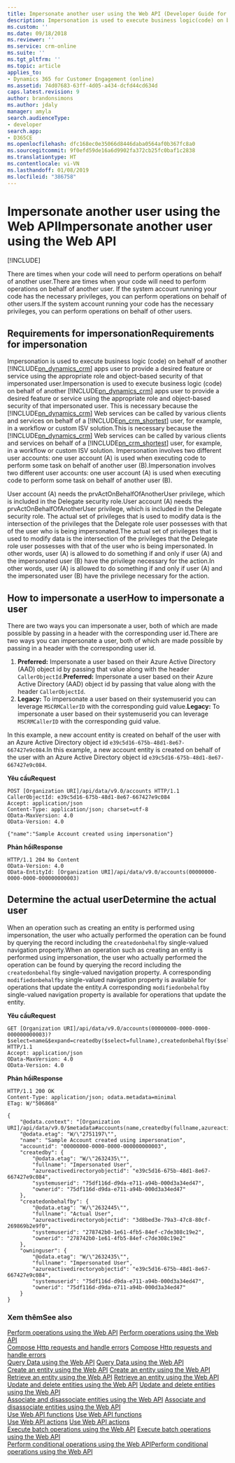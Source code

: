 ```yaml
---
title: Impersonate another user using the Web API (Developer Guide for Dynamics 365 for Customer Engagement)| MicrosoftDocs
description: Impersonation is used to execute business logic(code) on behalf of another Dynamics 365 for Customer Engagement user to provide a desired feature or service using the appropriate role and object-based security of that impersonated user. Read how you can impersonate another user in Dynamics 365 for Customer Engagement using the Web API
ms.custom: ''
ms.date: 09/18/2018
ms.reviewer: ''
ms.service: crm-online
ms.suite: ''
ms.tgt_pltfrm: ''
ms.topic: article
applies_to:
- Dynamics 365 for Customer Engagement (online)
ms.assetid: 74d07683-63ff-4d05-a434-dcfd44cd634d
caps.latest.revision: 9
author: brandonsimons
ms.author: jdaly
manager: amyla
search.audienceType:
- developer
search.app:
- D365CE
ms.openlocfilehash: dfc168ec0e35066d8446daba0564af0b367fc8a0
ms.sourcegitcommit: 9f0efd59de16a6d9902fa372cb25fc0baf1c2838
ms.translationtype: HT
ms.contentlocale: vi-VN
ms.lasthandoff: 01/08/2019
ms.locfileid: "386758"
---
```

# <a name="impersonate-another-user-using-the-web-api"></a><span data-ttu-id="c4514-104">Impersonate another user using the Web API</span><span class="sxs-lookup"><span data-stu-id="c4514-104">Impersonate another user using the Web API</span></span>

[!INCLUDE[](../../includes/cc_applies_to_update_9_0_0.md)]

<span data-ttu-id="c4514-105">There are times when your code will need to perform operations on behalf of another user.</span><span class="sxs-lookup"><span data-stu-id="c4514-105">There are times when your code will need to perform operations on behalf of another user.</span></span> <span data-ttu-id="c4514-106">If the system account running your code has the necessary privileges, you can perform operations on behalf of other users.</span><span class="sxs-lookup"><span data-stu-id="c4514-106">If the system account running your code has the necessary privileges, you can perform operations on behalf of other users.</span></span>  
  
<a name="bkmk_Requirementsforimpersonation"></a>   
## <a name="requirements-for-impersonation"></a><span data-ttu-id="c4514-107">Requirements for impersonation</span><span class="sxs-lookup"><span data-stu-id="c4514-107">Requirements for impersonation</span></span>  
 <span data-ttu-id="c4514-108">Impersonation is used to execute business logic (code) on behalf of another [!INCLUDE[pn_dynamics_crm](../../includes/pn-dynamics-crm.md)] apps user to provide a desired feature or service using the appropriate role and object-based security of that impersonated user.</span><span class="sxs-lookup"><span data-stu-id="c4514-108">Impersonation is used to execute business logic (code) on behalf of another [!INCLUDE[pn_dynamics_crm](../../includes/pn-dynamics-crm.md)] apps user to provide a desired feature or service using the appropriate role and object-based security of that impersonated user.</span></span> <span data-ttu-id="c4514-109">This is necessary because the [!INCLUDE[pn_dynamics_crm](../../includes/pn-dynamics-crm.md)] Web services can be called by various clients and services on behalf of a [!INCLUDE[pn_crm_shortest](../../includes/pn-crm-shortest.md)] user, for example, in a workflow or custom ISV solution.</span><span class="sxs-lookup"><span data-stu-id="c4514-109">This is necessary because the [!INCLUDE[pn_dynamics_crm](../../includes/pn-dynamics-crm.md)] Web services can be called by various clients and services on behalf of a [!INCLUDE[pn_crm_shortest](../../includes/pn-crm-shortest.md)] user, for example, in a workflow or custom ISV solution.</span></span> <span data-ttu-id="c4514-110">Impersonation involves two different user accounts: one user account (A) is used when executing code to perform some task on behalf of another user (B).</span><span class="sxs-lookup"><span data-stu-id="c4514-110">Impersonation involves two different user accounts: one user account (A) is used when executing code to perform some task on behalf of another user (B).</span></span>  
  
 <span data-ttu-id="c4514-111">User account (A) needs the prvActOnBehalfOfAnotherUser privilege, which is included in the Delegate security role.</span><span class="sxs-lookup"><span data-stu-id="c4514-111">User account (A) needs the prvActOnBehalfOfAnotherUser privilege, which is included in the Delegate security role.</span></span> <span data-ttu-id="c4514-112">The actual set of privileges that is used to modify data is the intersection of the privileges that the Delegate role user possesses with that of the user who is being impersonated.</span><span class="sxs-lookup"><span data-stu-id="c4514-112">The actual set of privileges that is used to modify data is the intersection of the privileges that the Delegate role user possesses with that of the user who is being impersonated.</span></span> <span data-ttu-id="c4514-113">In other words, user (A) is allowed to do something if and only if user (A) and the impersonated user (B) have the privilege necessary for the action.</span><span class="sxs-lookup"><span data-stu-id="c4514-113">In other words, user (A) is allowed to do something if and only if user (A) and the impersonated user (B) have the privilege necessary for the action.</span></span>  
  
<a name="bkmk_Howtoimpersonateauser"></a>

## <a name="how-to-impersonate-a-user"></a><span data-ttu-id="c4514-114">How to impersonate a user</span><span class="sxs-lookup"><span data-stu-id="c4514-114">How to impersonate a user</span></span>

<span data-ttu-id="c4514-115">There are two ways you can impersonate a user, both of which are made possible by passing in a header with the corresponding user id.</span><span class="sxs-lookup"><span data-stu-id="c4514-115">There are two ways you can impersonate a user, both of which are made possible by passing in a header with the corresponding user id.</span></span>

1. <span data-ttu-id="c4514-116">**Preferred:** Impersonate a user based on their Azure Active Directory (AAD) object id by passing that value along with the header `CallerObjectId`.</span><span class="sxs-lookup"><span data-stu-id="c4514-116">**Preferred:** Impersonate a user based on their Azure Active Directory (AAD) object id by passing that value along with the header `CallerObjectId`.</span></span>
2. <span data-ttu-id="c4514-117">**Legacy:** To impersonate a user based on their systemuserid you can leverage `MSCRMCallerID` with the corresponding guid value.</span><span class="sxs-lookup"><span data-stu-id="c4514-117">**Legacy:** To impersonate a user based on their systemuserid you can leverage `MSCRMCallerID` with the corresponding guid value.</span></span>
 
<span data-ttu-id="c4514-118">In this example, a new account entity is created on behalf of the user with an Azure Active Directory object id `e39c5d16-675b-48d1-8e67-667427e9c084`.</span><span class="sxs-lookup"><span data-stu-id="c4514-118">In this example, a new account entity is created on behalf of the user with an Azure Active Directory object id `e39c5d16-675b-48d1-8e67-667427e9c084`.</span></span>  
  
 <span data-ttu-id="c4514-119">**Yêu cầu**</span><span class="sxs-lookup"><span data-stu-id="c4514-119">**Request**</span></span>  
```http 
POST [Organization URI]/api/data/v9.0/accounts HTTP/1.1  
CallerObjectId: e39c5d16-675b-48d1-8e67-667427e9c084  
Accept: application/json  
Content-Type: application/json; charset=utf-8  
OData-MaxVersion: 4.0  
OData-Version: 4.0  
  
{"name":"Sample Account created using impersonation"}  
```  
  
 <span data-ttu-id="c4514-120">**Phản hồi**</span><span class="sxs-lookup"><span data-stu-id="c4514-120">**Response**</span></span>  
```http 
HTTP/1.1 204 No Content  
OData-Version: 4.0  
OData-EntityId: [Organization URI]/api/data/v9.0/accounts(00000000-0000-0000-000000000003)  
```  
  
<a name="bkmk_Determinetheactualuser"></a>

## <a name="determine-the-actual-user"></a><span data-ttu-id="c4514-121">Determine the actual user</span><span class="sxs-lookup"><span data-stu-id="c4514-121">Determine the actual user</span></span>

 <span data-ttu-id="c4514-122">When an operation such as creating an entity is performed using impersonation, the user who actually performed the operation can be found by querying the record including the `createdonbehalfby` single-valued navigation property.</span><span class="sxs-lookup"><span data-stu-id="c4514-122">When an operation such as creating an entity is performed using impersonation, the user who actually performed the operation can be found by querying the record including the `createdonbehalfby` single-valued navigation property.</span></span> <span data-ttu-id="c4514-123">A corresponding `modifiedonbehalfby` single-valued navigation property is available for operations that update the entity.</span><span class="sxs-lookup"><span data-stu-id="c4514-123">A corresponding `modifiedonbehalfby` single-valued navigation property is available for operations that update the entity.</span></span>  
  
 <span data-ttu-id="c4514-124">**Yêu cầu**</span><span class="sxs-lookup"><span data-stu-id="c4514-124">**Request**</span></span>

```http 
GET [Organization URI]/api/data/v9.0/accounts(00000000-0000-0000-000000000003)?$select=name&$expand=createdby($select=fullname),createdonbehalfby($select=fullname),owninguser($select=fullname) HTTP/1.1   
Accept: application/json  
OData-MaxVersion: 4.0  
OData-Version: 4.0  
```  
  
 <span data-ttu-id="c4514-125">**Phản hồi**</span><span class="sxs-lookup"><span data-stu-id="c4514-125">**Response**</span></span>  
```http 
HTTP/1.1 200 OK  
Content-Type: application/json; odata.metadata=minimal  
ETag: W/"506868"  
  
{
    "@odata.context": "[Organization URI]/api/data/v9.0/$metadata#accounts(name,createdby(fullname,azureactivedirectoryobjectid),createdonbehalfby(fullname,azureactivedirectoryobjectid),owninguser(fullname,azureactivedirectoryobjectid))/$entity",
    "@odata.etag": "W/\"2751197\"",
    "name": "Sample Account created using impersonation",
    "accountid": "00000000-0000-0000-000000000003",
    "createdby": {
        "@odata.etag": "W/\"2632435\"",
        "fullname": "Impersonated User",
        "azureactivedirectoryobjectid": "e39c5d16-675b-48d1-8e67-667427e9c084",
        "systemuserid": "75df116d-d9da-e711-a94b-000d3a34ed47",
        "ownerid": "75df116d-d9da-e711-a94b-000d3a34ed47"
    },
    "createdonbehalfby": {
        "@odata.etag": "W/\"2632445\"",
        "fullname": "Actual User",
        "azureactivedirectoryobjectid": "3d8bed3e-79a3-47c8-80cf-269869b2e9f0",
        "systemuserid": "278742b0-1e61-4fb5-84ef-c7de308c19e2",
        "ownerid": "278742b0-1e61-4fb5-84ef-c7de308c19e2"
    },
    "owninguser": {
        "@odata.etag": "W/\"2632435\"",
        "fullname": "Impersonated User",
        "azureactivedirectoryobjectid": "e39c5d16-675b-48d1-8e67-667427e9c084",
        "systemuserid": "75df116d-d9da-e711-a94b-000d3a34ed47",
        "ownerid": "75df116d-d9da-e711-a94b-000d3a34ed47"
    }
}
```  
  
### <a name="see-also"></a><span data-ttu-id="c4514-126">Xem thêm</span><span class="sxs-lookup"><span data-stu-id="c4514-126">See also</span></span>
 <span data-ttu-id="c4514-127">[Perform operations using the Web API](perform-operations-web-api.md) </span><span class="sxs-lookup"><span data-stu-id="c4514-127">[Perform operations using the Web API](perform-operations-web-api.md) </span></span>  
 <span data-ttu-id="c4514-128">[Compose Http requests and handle errors](compose-http-requests-handle-errors.md) </span><span class="sxs-lookup"><span data-stu-id="c4514-128">[Compose Http requests and handle errors](compose-http-requests-handle-errors.md) </span></span>  
 <span data-ttu-id="c4514-129">[Query Data using the Web API](query-data-web-api.md) </span><span class="sxs-lookup"><span data-stu-id="c4514-129">[Query Data using the Web API](query-data-web-api.md) </span></span>  
 <span data-ttu-id="c4514-130">[Create an entity using the Web API](create-entity-web-api.md) </span><span class="sxs-lookup"><span data-stu-id="c4514-130">[Create an entity using the Web API](create-entity-web-api.md) </span></span>  
 <span data-ttu-id="c4514-131">[Retrieve an entity using the Web API](retrieve-entity-using-web-api.md) </span><span class="sxs-lookup"><span data-stu-id="c4514-131">[Retrieve an entity using the Web API](retrieve-entity-using-web-api.md) </span></span>  
 <span data-ttu-id="c4514-132">[Update and delete entities using the Web API](update-delete-entities-using-web-api.md) </span><span class="sxs-lookup"><span data-stu-id="c4514-132">[Update and delete entities using the Web API](update-delete-entities-using-web-api.md) </span></span>  
 <span data-ttu-id="c4514-133">[Associate and disassociate entities using the Web API](associate-disassociate-entities-using-web-api.md) </span><span class="sxs-lookup"><span data-stu-id="c4514-133">[Associate and disassociate entities using the Web API](associate-disassociate-entities-using-web-api.md) </span></span>  
 <span data-ttu-id="c4514-134">[Use Web API functions](use-web-api-functions.md) </span><span class="sxs-lookup"><span data-stu-id="c4514-134">[Use Web API functions](use-web-api-functions.md) </span></span>  
 <span data-ttu-id="c4514-135">[Use Web API actions](use-web-api-actions.md) </span><span class="sxs-lookup"><span data-stu-id="c4514-135">[Use Web API actions](use-web-api-actions.md) </span></span>  
 <span data-ttu-id="c4514-136">[Execute batch operations using the Web API](execute-batch-operations-using-web-api.md) </span><span class="sxs-lookup"><span data-stu-id="c4514-136">[Execute batch operations using the Web API](execute-batch-operations-using-web-api.md) </span></span>  
 [<span data-ttu-id="c4514-137">Perform conditional operations using the Web API</span><span class="sxs-lookup"><span data-stu-id="c4514-137">Perform conditional operations using the Web API</span></span>](perform-conditional-operations-using-web-api.md)
